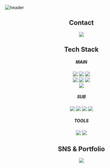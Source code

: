![header](https://capsule-render.vercel.app/api?type=waving&color=auto&height=200&section=header&text=Minseon%20Github&fontSize=50&fontColor=ffffff&fontAlign=50)
<div align="center">
	<h2>Contact</h2>
	<a href="mailto:minseonallykim@gmail.com">
	<img src="https://img.shields.io/badge/Email-EA4335?style=flat&logo=Gmail&logoColor=white" />
	</a>
</div>
<div align="center">
	<h2>Tech Stack</h2>
</div>
<div align="center">
	<h5>MAIN</h5>
</div>
<div align="center">
	<img src="https://img.shields.io/badge/Java-007396?style=flat&logo=Java&logoColor=white" />
 	<img src="https://img.shields.io/badge/Spring-6DB33F?style=flat&logo=Spring&logoColor=white" />
	<img src="https://img.shields.io/badge/Spring Boot-6DB33F?style=flat&logo=Spring Boot&logoColor=white" />
</div>
<div align="center">
  	<img src="https://img.shields.io/badge/JavaScript-F7DF1E?style=flat&logo=JavaScript&logoColor=white" />
	<img src="https://img.shields.io/badge/HTML5-E34F26?style=flat&logo=HTML5&logoColor=white" />
	<img src="https://img.shields.io/badge/CSS3-1572B6?style=flat&logo=CSS3&logoColor=white" />
</div>
<div align="center">
	<img src="https://img.shields.io/badge/Oracle SQL-F80000?style=flat&logo=Oracle SQL&logoColor=white" />
</div>
<div align="center">
	<h5>SUB</h5>
</div>
<div align="center">
  	<img src="https://img.shields.io/badge/jQuery-0769AD?style=flat&logo=jQuery&logoColor=white" />
	<img src="https://img.shields.io/badge/Bootstrap-7952B3?style=flat&logo=Bootstrap&logoColor=white" />
	<img src="https://img.shields.io/badge/Thymeleaf-005F0F?style=flat&logo=Thymeleaf&logoColor=white" />
	<img src="https://img.shields.io/badge/Handlebars.js-000000?style=flat&logo=Handlebars.js&logoColor=white" />
</div>
<div align="center">
	<h5>TOOLS</h5>
</div>
<div align="center">
  	<img src="https://img.shields.io/badge/Eclipse IDE-2C2255?style=flat&logo=Eclipse IDE&logoColor=white" />
	<img src="https://img.shields.io/badge/GitHub-181717?style=flat&logo=GitHub&logoColor=white" />
</div>
<div align="center">
	<h2>SNS & Portfolio</h2>
</div>
<div align="center">
  	<a href="https://shorturl.at/dBIQ6"><img src="https://img.shields.io/badge/Notion-000000?style=flat&logo=Notion&logoColor=white" /></a>
</div>


